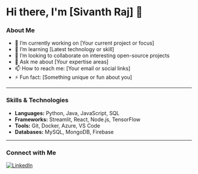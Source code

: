 # Hi there, I'm [Sivanth Raj] 👋

### About Me
- 🔭 I’m currently working on [Your current project or focus]  
- 🌱 I’m learning [Latest technology or skill]  
- 👯 I’m looking to collaborate on interesting open-source projects  
- 💬 Ask me about [Your expertise areas]  
- 📫 How to reach me: [Your email or social links]  
- ⚡ Fun fact: [Something unique or fun about you]

---

### Skills & Technologies
- **Languages:** Python, Java, JavaScript, SQL  
- **Frameworks:** Streamlit, React, Node.js, TensorFlow  
- **Tools:** Git, Docker, Azure, VS Code  
- **Databases:** MySQL, MongoDB, Firebase  

---

### Connect with Me
[![LinkedIn](https://img.shields.io/badge/-LinkedIn-blue?style=flat&logo=linkedin)](https://linkedin.com/in/YOUR_PROFILE) 

